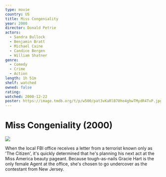 ```yaml
---
type: movie
country: US
title: Miss Congeniality
year: 2000
director: Donald Petrie
actors:
  - Sandra Bullock
  - Benjamin Bratt
  - Michael Caine
  - Candice Bergen
  - William Shatner
genre:
  - Comedy
  - Crime
  - Action
length: 1h 51m
shelf: watched
owned: false
rating:
watched: 2000-12-22
poster: https://image.tmdb.org/t/p/w500/pat3vKaRlB70he4ghwTMydR4TvP.jpg
---
```


# Miss Congeniality (2000)

![](https://image.tmdb.org/t/p/w500/pat3vKaRlB70he4ghwTMydR4TvP.jpg)

When the local FBI office receives a letter from a terrorist known only as 'The Citizen', it's quickly determined that he's planning his next act at the Miss America beauty pageant. Because tough-as-nails Gracie Hart is the only female Agent at the office, she's chosen to go undercover as the contestant from New Jersey.